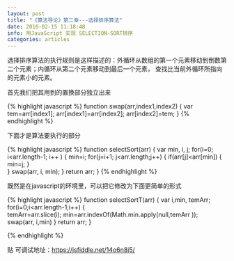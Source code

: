 ```yaml
---
layout: post
title: "《算法导论》第二章---选择排序算法"
date: 2016-02-15 11:18:48 
info: 用JavaScript 实现 SELECTION-SORT排序
categories: articles
---
```


选择排序算法的执行规则是这样描述的：外循环从数组的第一个元素移动到倒数第二个元素；内循环从第二个元素移动到最后一个元素，
查找比当前外循环所指向的元素小的元素。

首先我们把其用到的置换部分独立出来
 
{% highlight javascript %}
function swap(arr,index1,index2) {
    var tem=arr[index1];
    arr[index1]=arr[index2];
    arr[index2]=tem;
}
{% endhighlight %}

下面才是算法要执行的部分

{% highlight javascript %}
function selectSort(arr) {
    var min, i, j;
    for(i=0; i<arr.length-1; i++ ) {
        min=i;
        for(j=i+1; j<arr.length;j++) {
            if(arr[j]<arr[min]) {
                min=j;
            }            
        }
        swap(arr, i, min);
    }
    return arr;
}
{% endhighlight %}

既然是在javascript的环境里，可以把它修改为下面更简单的形式

{% highlight javascript %}
function selectSortT(arr) {
    var i,min, temArr;
    for(i=0;i<arr.length-1;i++) {        
        temArr=arr.slice(i);
        min=arr.indexOf(Math.min.apply(null,temArr ));
        swap(arr, i,min)
    }
    return arr;
}

{% endhighlight %}

贴 可调试地址：<a href="https://jsfiddle.net/14o6n8j5/" target="_blank">https://jsfiddle.net/14o6n8j5/</a>
